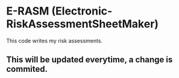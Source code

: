 # E-RASM (Electronic-RiskAssessmentSheetMaker)

This code writes my risk assessments.

## This will be updated everytime, a change is commited.

